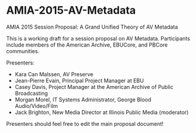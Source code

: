 # AMIA-2015-AV-Metadata
AMIA 2015 Session Proposal: A Grand Unified Theory of AV Metadata

This is a working draft for a session proposal on AV Metadata. Participants include members of the American Archive, EBUCore, and PBCore communities. 

Presenters:

- Kara Can Malssen, AV Preserve
- Jean-Pierre Evain, Principal Project Manager at EBU
- Casey Davis, Project Manager at the American Archive of Public Broadcasting
- Morgan Morel, IT Systems Administrator, George Blood Audio/Video/Film
- Jack Brighton, New Media Director at Illinois Public Media (moderator)

Presenters should feel free to edit the main proposal document!
